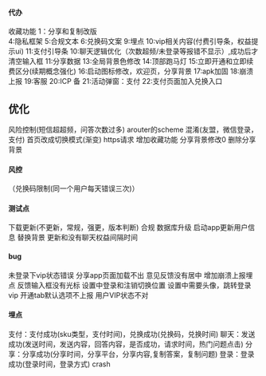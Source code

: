 #### 代办

收藏功能
1：分享和复制改版  
4:隐私框架
5:合规文本
6:兑换码文案
9:埋点
10:vip相关内容(付费引导条，权益提示ui)
11:支付引导条
10:聊天逻辑优化（次数超频/未登录等报错不显示）,成功后才清空输入框
11:分享数据
13:全局背景色修改
14:顶部跑马灯
15:立即开通和立即续费区分(续期概念强化)
16:启动图标修改，欢迎页，分享背景
17:apk加固
18:崩溃上报
19:客服
20:ICP 备
21:活动弹窗：支付
22:支付页面加入兑换入口


## 优化

风险控制(短信超超频，问答次数过多)
arouter的scheme
混淆(友盟，微信登录，支付)
首页改成切换模式(渐变)
https请求
增加收藏功能
分享背景修改0
删除分享背景

#### 风控

（兑换码限制(同一个用户每天错误三次)）

#### 测试点

下载更新(不更新，常规，强更，版本判断)
合规
数据库升级
启动app更新用户信息
替换背景
更新和没有聊天权益间隔时间

#### bug

未登录下vip状态错误
分享app页面加载不出
意见反馈没有居中
增加崩溃上报埋点
反馈输入框没有光标
设置中登录和注销切换位置
设置中需要头像，跳转登录
vip 开通tab默认选项不上报
用户VIP状态不对

#### 埋点

支付：支付成功(sku类型，支付时间)，兑换成功(兑换码，兑换时间)
聊天：发送成功(发送时间，发送内容，回答内容，是否成功，请求时间，热门问题点击)
分享：分享成功(分享时间，分享平台，分享内容,复制答案，复制问题)
登录：登录成功(登录时间，登录方式)
crash


